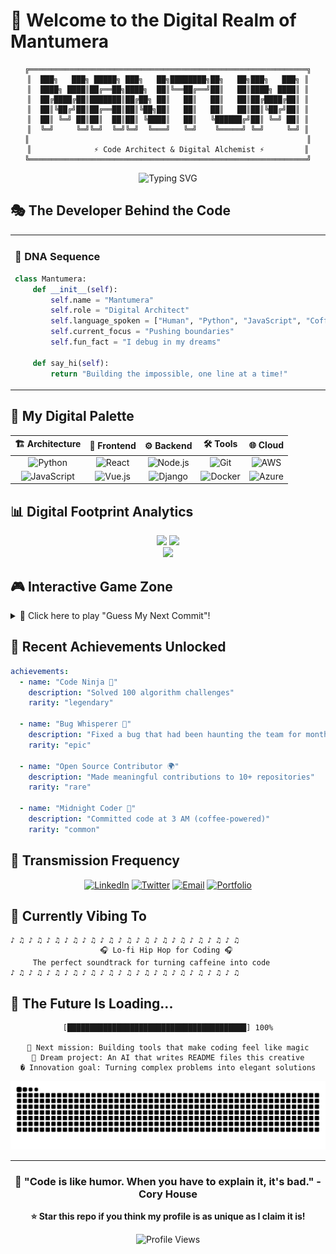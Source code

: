 # 🌌 Welcome to the Digital Realm of Mantumera

<div align="center">

```ascii
╔══════════════════════════════════════════════════════════════╗
║  ███╗   ███╗ █████╗ ███╗   ██╗████████╗██╗   ██╗███╗   ███╗ ║
║  ████╗ ████║██╔══██╗████╗  ██║╚══██╔══╝██║   ██║████╗ ████║ ║
║  ██╔████╔██║███████║██╔██╗ ██║   ██║   ██║   ██║██╔████╔██║ ║
║  ██║╚██╔╝██║██╔══██║██║╚██╗██║   ██║   ██║   ██║██║╚██╔╝██║ ║
║  ██║ ╚═╝ ██║██║  ██║██║ ╚████║   ██║   ╚██████╔╝██║ ╚═╝ ██║ ║
║  ╚═╝     ╚═╝╚═╝  ╚═╝╚═╝  ╚═══╝   ╚═╝    ╚═════╝ ╚═╝     ╚═╝ ║
║                                                              ║
║              ⚡ Code Architect & Digital Alchemist ⚡         ║
╚══════════════════════════════════════════════════════════════╝
```

![Typing SVG](https://readme-typing-svg.herokuapp.com?font=Fira+Code&weight=600&size=28&pause=1000&color=00D4AA&center=true&vCenter=true&random=false&width=600&lines=Welcome+to+my+digital+universe!;I+transform+ideas+into+reality;Code+is+poetry%2C+bugs+are+mysteries;Building+tomorrow%2C+one+commit+at+a+time)

</div>

## 🎭 The Developer Behind the Code

<table>
<tr>
<td width="50%">

### 🧬 DNA Sequence
```python
class Mantumera:
    def __init__(self):
        self.name = "Mantumera"
        self.role = "Digital Architect"
        self.language_spoken = ["Human", "Python", "JavaScript", "Coffee"]
        self.current_focus = "Pushing boundaries"
        self.fun_fact = "I debug in my dreams"
    
    def say_hi(self):
        return "Building the impossible, one line at a time!"
```

</td>
<td width="50%">

### 🌟 Current Status
```json
{
  "status": "🚀 Launching new projects",
  "location": "Somewhere in cyberspace",
  "current_mood": "🔥 Optimizing everything",
  "coffee_level": "██████████ 100%",
  "bugs_squashed_today": "∞",
  "lines_of_poetry": "Every commit is a haiku"
}
```

</td>
</tr>
</table>

## 🎨 My Digital Palette

<div align="center">

| 🏗️ Architecture | 🎯 Frontend | ⚙️ Backend | 🛠️ Tools | 🌐 Cloud |
|:---:|:---:|:---:|:---:|:---:|
| ![Python](https://img.shields.io/badge/Python-FFD43B?style=for-the-badge&logo=python&logoColor=blue) | ![React](https://img.shields.io/badge/React-20232A?style=for-the-badge&logo=react&logoColor=61DAFB) | ![Node.js](https://img.shields.io/badge/Node.js-339933?style=for-the-badge&logo=nodedotjs&logoColor=white) | ![Git](https://img.shields.io/badge/Git-F05032?style=for-the-badge&logo=git&logoColor=white) | ![AWS](https://img.shields.io/badge/AWS-232F3E?style=for-the-badge&logo=amazonaws&logoColor=white) |
| ![JavaScript](https://img.shields.io/badge/JavaScript-323330?style=for-the-badge&logo=javascript&logoColor=F7DF1E) | ![Vue.js](https://img.shields.io/badge/Vue.js-35495E?style=for-the-badge&logo=vuedotjs&logoColor=4FC08D) | ![Django](https://img.shields.io/badge/Django-092E20?style=for-the-badge&logo=django&logoColor=green) | ![Docker](https://img.shields.io/badge/Docker-2CA5E0?style=for-the-badge&logo=docker&logoColor=white) | ![Azure](https://img.shields.io/badge/Azure-0078D4?style=for-the-badge&logo=microsoftazure&logoColor=white) |

</div>

## 📊 Digital Footprint Analytics

<div align="center">
<img width="49%" src="https://github-readme-stats.vercel.app/api?username=mantumera&show_icons=true&theme=radical&hide_border=true&bg_color=0D1117&title_color=00D4AA&icon_color=00D4AA&text_color=FFFFFF" />
<img width="49%" src="https://github-readme-streak-stats.herokuapp.com/?user=mantumera&theme=radical&hide_border=true&background=0D1117&stroke=00D4AA&ring=00D4AA&fire=FF6B6B&currStreakLabel=00D4AA" />
</div>

<div align="center">
<img width="50%" src="https://github-readme-stats.vercel.app/api/top-langs/?username=mantumera&layout=compact&theme=radical&hide_border=true&bg_color=0D1117&title_color=00D4AA&text_color=FFFFFF" />
</div>

## 🎮 Interactive Game Zone

<details>
<summary>🎯 Click here to play "Guess My Next Commit"!</summary>

```
🎲 Roll the dice and guess what I'm working on:

[ ] 🤖 AI-powered code generator
[ ] 🌙 Dark mode for everything
[ ] 🚀 Performance optimization
[ ] 🎨 UI/UX improvements
[ ] 🔒 Security enhancements
[ ] 🧪 Experimental features

Hint: It involves making developers' lives easier! 😉
```

</details>

## 🌟 Recent Achievements Unlocked

```yaml
achievements:
  - name: "Code Ninja 🥷"
    description: "Solved 100 algorithm challenges"
    rarity: "legendary"
  
  - name: "Bug Whisperer 🐛"
    description: "Fixed a bug that had been haunting the team for months"
    rarity: "epic"
  
  - name: "Open Source Contributor 🌍"
    description: "Made meaningful contributions to 10+ repositories"
    rarity: "rare"
  
  - name: "Midnight Coder 🌙"
    description: "Committed code at 3 AM (coffee-powered)"
    rarity: "common"
```

## 📡 Transmission Frequency

<div align="center">

[![LinkedIn](https://img.shields.io/badge/LinkedIn-0077B5?style=for-the-badge&logo=linkedin&logoColor=white&label=Connect)](https://linkedin.com/in/mantumera)
[![Twitter](https://img.shields.io/badge/Twitter-1DA1F2?style=for-the-badge&logo=twitter&logoColor=white&label=Follow)](https://twitter.com/mantumera)
[![Email](https://img.shields.io/badge/Email-EA4335?style=for-the-badge&logo=gmail&logoColor=white&label=Send)](mailto:your.email@example.com)
[![Portfolio](https://img.shields.io/badge/Portfolio-000000?style=for-the-badge&logo=vercel&logoColor=white&label=Visit)](https://mantumera.dev)

</div>

## 🎵 Currently Vibing To

```
♪ ♫ ♪ ♫ ♪ ♫ ♪ ♫ ♪ ♫ ♪ ♫ ♪ ♫ ♪ ♫ ♪ ♫ ♪ ♫ ♪ ♫ ♪ ♫ ♪ ♫
                    🎧 Lo-fi Hip Hop for Coding 🎧
     The perfect soundtrack for turning caffeine into code
♪ ♫ ♪ ♫ ♪ ♫ ♪ ♫ ♪ ♫ ♪ ♫ ♪ ♫ ♪ ♫ ♪ ♫ ♪ ♫ ♪ ♫ ♪ ♫ ♪ ♫
```

## 🔮 The Future Is Loading...

<div align="center">

```
[████████████████████████████████████████] 100%

🚀 Next mission: Building tools that make coding feel like magic
🌟 Dream project: An AI that writes README files this creative
� Innovation goal: Turning complex problems into elegant solutions
```

<img src="https://github.com/mantumera/mantumera/blob/output/github-contribution-grid-snake-dark.svg" alt="Snake animation" />

</div>

---

<div align="center">

### 💫 "Code is like humor. When you have to explain it, it's bad." - Cory House

**⭐ Star this repo if you think my profile is as unique as I claim it is!**

![Profile Views](https://komarev.com/ghpvc/?username=mantumera&style=for-the-badge&color=00D4AA)

</div>
<!--
**mantumera/mantumera** is a ✨ _special_ ✨ repository because its `README.md` (this file) appears on your GitHub profile.

Here are some ideas to get you started:

- 🔭 I’m currently working on ...
- 🌱 I’m currently learning ...
- 👯 I’m looking to collaborate on ...
- 🤔 I’m looking for help with ...
- 💬 Ask me about ...
- 📫 How to reach me: ...
- 😄 Pronouns: ...
- ⚡ Fun fact: ...
-->
